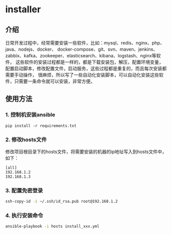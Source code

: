 # installer

## 介绍
日常开发过程中，经常需要安装一些软件，比如：mysql、redis、nginx、php、java、nodejs、docker、
docker-compose、git、svn、maven、jenkins、zabbix、kafka、zookeeper、elasticsearch、kibana、logstash、nginx等软件，
这些软件的安装过程都是一样的，都是下载安装包，解压，配置环境变量，配置启动脚本，修改配置文件，启动服务，这些过程都是重复的，而且每次安装都需要手动操作，
很麻烦，所以写了一些自动化安装脚本，可以自动化安装这些软件，只需要一条命令就可以安装，非常方便。

## 使用方法
### 1. 控制机安装ansible
```
pip install -r requirements.txt
```

### 2. 修改hosts文件
修改项目根目录下的hosts文件，将需要安装的机器的ip地址写入到hosts文件中，如下：
```
[all]
192.168.1.2
192.168.1.3
```

### 3. 配置免密登录
```bash
ssh-copy-id -i ~/.ssh/id_rsa.pub root@192.168.1.2
```

### 4. 执行安装命令
```bash
ansible-playbook -i hosts install_xxx.yml
```